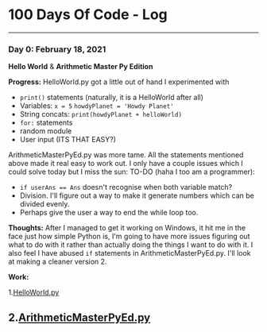 # 100 Days Of Code - Log

----

### Day 0: February 18, 2021
**Hello World** & **Arithmetic Master Py Edition**

**Progress:**
HelloWorld.py got a little out of hand I experimented with
 - ``print()`` statements (naturally, it is a HelloWorld after all)
 - Variables: ``x = 5`` ``howdyPlanet = 'Howdy Planet'``
 - String concats: ``print(howdyPlanet + helloWorld)``
 - ``for:`` statements
 - random module
 - User input (ITS THAT EASY?)

ArithmeticMasterPyEd.py was more tame. All the statements mentioned above made it real easy to work out. I only have a couple issues which I could solve today but I miss the sun:
TO-DO (haha I too am a programmer):
 - ``if userAns == Ans`` doesn't recognise when both variable match?
 - Division. I'll figure out a way to make it generate numbers which can be divided evenly.
 - Perhaps give the user a way to end the while loop too.

**Thoughts:**
After I managed to get it working on Windows, it hit me in the face just how simple Python is, I'm going to have more issues figuring out what to do with it rather than actually doing the things I want to do with it. 
I also feel I have abused ``if`` statements in ArithmeticMasterPyEd.py. I'll look at making a cleaner version 2.

**Work:**

1.[HelloWorld.py](CodeLibrary/Day0/HelloWorld.py)

2.[ArithmeticMasterPyEd.py](CodeLibrary/Day0/ArithmeticMasterPyEd.py)
----

